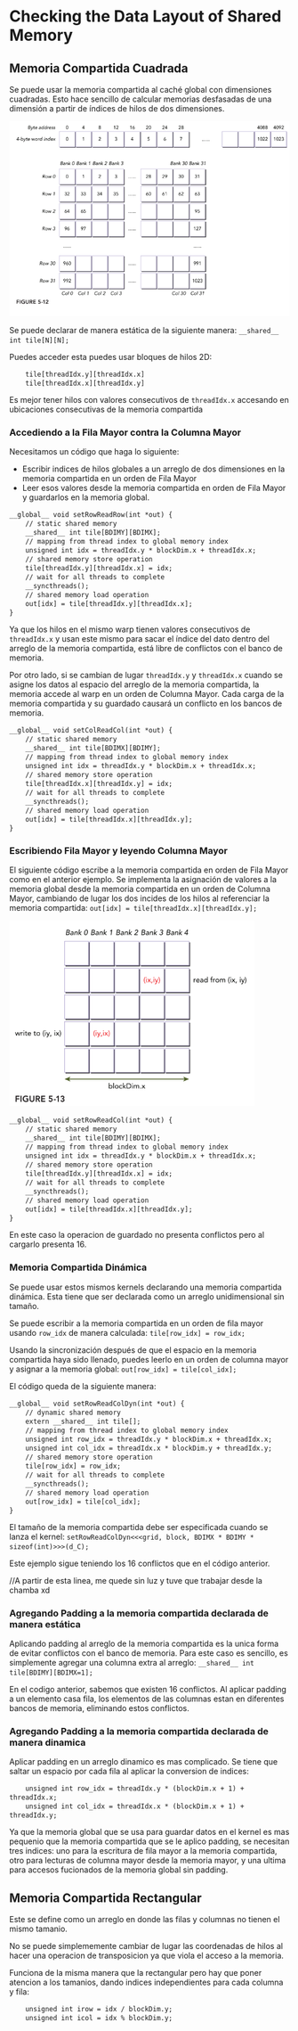 # Checking the Data Layout of Shared Memory

## Memoria Compartida Cuadrada

Se puede usar la memoria compartida al caché global con dimensiones cuadradas. 
Esto hace sencillo de calcular memorias desfasadas de una dimensión a partir de índices de hilos de dos dimensiones.

![Figura 5.12](./figura512.png)

Se puede declarar de manera estática de la siguiente manera:
`__shared__ int tile[N][N];`

Puedes acceder esta puedes usar bloques de hilos 2D:
```
    tile[threadIdx.y][threadIdx.x]
    tile[threadIdx.x][threadIdx.y]
```

Es mejor tener hilos con valores consecutivos de `threadIdx.x` accesando en ubicaciones consecutivas de la memoria compartida

### Accediendo a la Fila Mayor contra la Columna Mayor

Necesitamos un código que haga lo siguiente:

- Escribir indices de hilos globales a un arreglo de dos dimensiones en la memoria compartida en un orden de Fila Mayor
- Leer esos valores desde la memoria compartida en orden de Fila Mayor y guardarlos en la memoria global.

```
__global__ void setRowReadRow(int *out) {
    // static shared memory
    __shared__ int tile[BDIMY][BDIMX];
    // mapping from thread index to global memory index
    unsigned int idx = threadIdx.y * blockDim.x + threadIdx.x;
    // shared memory store operation
    tile[threadIdx.y][threadIdx.x] = idx;
    // wait for all threads to complete
    __syncthreads();
    // shared memory load operation
    out[idx] = tile[threadIdx.y][threadIdx.x];
}
```

Ya que los hilos en el mismo warp tienen valores consecutivos de `threadIdx.x` y usan este mismo para sacar el índice del dato dentro del arreglo de la memoria compartida, está libre de conflictos con el banco de memoria.

Por otro lado, si se cambian de lugar `threadIdx.y` y `threadIdx.x` cuando se asigne los datos al espacio del arreglo de la memoria compartida, la memoria accede al warp en un orden de Columna Mayor. Cada carga de la memoria compartida y su guardado causará un conflicto en los bancos de memoria.

```
__global__ void setColReadCol(int *out) {
    // static shared memory
    __shared__ int tile[BDIMX][BDIMY];
    // mapping from thread index to global memory index
    unsigned int idx = threadIdx.y * blockDim.x + threadIdx.x;
    // shared memory store operation
    tile[threadIdx.x][threadIdx.y] = idx;
    // wait for all threads to complete
    __syncthreads();
    // shared memory load operation
    out[idx] = tile[threadIdx.x][threadIdx.y];
}
```

### Escribiendo Fila Mayor y leyendo Columna Mayor

El siguiente código escribe a la memoria compartida en orden de Fila Mayor como en el anterior ejemplo.
Se implementa la asignación de valores a la memoria global desde la memoria compartida en un orden de Columna Mayor, cambiando de lugar los dos incides de los hilos al referenciar la memoria compartida: `out[idx] = tile[threadIdx.x][threadIdx.y];`

![Figura 5.13](./figura513.png)

```
__global__ void setRowReadCol(int *out) {
    // static shared memory
    __shared__ int tile[BDIMY][BDIMX];
    // mapping from thread index to global memory index
    unsigned int idx = threadIdx.y * blockDim.x + threadIdx.x;
    // shared memory store operation
    tile[threadIdx.y][threadIdx.x] = idx;
    // wait for all threads to complete
    __syncthreads();
    // shared memory load operation
    out[idx] = tile[threadIdx.x][threadIdx.y];
}
```

En este caso la operacion de guardado no presenta conflictos pero al cargarlo presenta 16.

### Memoria Compartida Dinámica

Se puede usar estos mismos kernels declarando una memoria compartida dinámica.
Esta tiene que ser declarada como un arreglo unidimensional sin tamaño.

Se puede escribir a la memoria compartida en un orden de fila mayor usando `row_idx` de manera calculada: `tile[row_idx] = row_idx;`

Usando la sincronización después de que el espacio en la memoria compartida haya sido llenado, puedes leerlo en un orden de columna mayor y asignar a la memoria global: `out[row_idx] = tile[col_idx];`

El código queda de la siguiente manera:

```
__global__ void setRowReadColDyn(int *out) {
    // dynamic shared memory
    extern __shared__ int tile[];
    // mapping from thread index to global memory index
    unsigned int row_idx = threadIdx.y * blockDim.x + threadIdx.x;
    unsigned int col_idx = threadIdx.x * blockDim.y + threadIdx.y;
    // shared memory store operation
    tile[row_idx] = row_idx;
    // wait for all threads to complete
    __syncthreads();
    // shared memory load operation
    out[row_idx] = tile[col_idx];
}
```

El tamaño de la memoria compartida debe ser especificada cuando se lanza el kernel: `setRowReadColDyn<<<grid, block, BDIMX * BDIMY * sizeof(int)>>>(d_C);` 

Este ejemplo sigue teniendo los 16 conflictos que en el código anterior.

//A partir de esta linea, me quede sin luz y tuve que trabajar desde la chamba xd

### Agregando Padding a la memoria compartida declarada de manera estática

Aplicando padding al arreglo de la memoria compartida es la unica forma de evitar conflictos con el banco de memoria.
Para este caso es sencillo, es simplemente agregar una columna extra al arreglo: `__shared__ int tile[BDIMY][BDIMX=1];`

En el codigo anterior, sabemos que existen 16 conflictos. Al aplicar padding a un elemento casa fila, los elementos de las columnas estan en diferentes bancos de memoria, eliminando estos conflictos.

### Agregando Padding a la memoria compartida declarada de manera dinamica

Aplicar padding en un arreglo dinamico es mas complicado. Se tiene que saltar un espacio por cada fila al aplicar la conversion de indices: 

```
    unsigned int row_idx = threadIdx.y * (blockDim.x + 1) + threadIdx.x;
    unsigned int col_idx = threadIdx.x * (blockDim.x + 1) + threadIdx.y;
```

Ya que la memoria global que se usa para guardar datos en el kernel es mas pequenio que la memoria compartida que se le aplico padding, se necesitan tres indices: uno para la escritura de fila mayor a la memoria compartida, otro para lecturas de columna mayor desde la memoria mayor, y una ultima para accesos fucionados de la memoria global sin padding.

## Memoria Compartida Rectangular

Este se define como un arreglo en donde las filas y columnas no tienen el mismo tamanio.

No se puede simplememente cambiar de lugar las coordenadas de hilos al hacer una operacion de transposicion ya que viola el acceso a la memoria.

Funciona de la misma manera que la rectangular pero hay que poner atencion a los tamanios, dando indices independientes para cada columna y fila:

```
    unsigned int irow = idx / blockDim.y;
    unsigned int icol = idx % blockDim.y;
```
